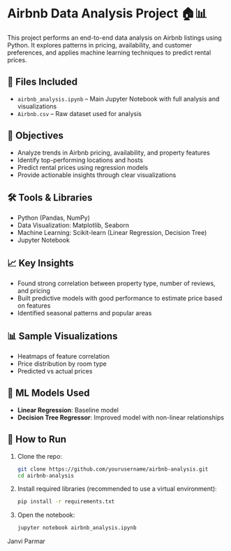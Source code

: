 # Airbnb Data Analysis Project 🏠📊

This project performs an end-to-end data analysis on Airbnb listings using Python. It explores patterns in pricing, availability, and customer preferences, and applies machine learning techniques to predict rental prices.

## 📁 Files Included

- `airbnb_analysis.ipynb` – Main Jupyter Notebook with full analysis and visualizations
- `Airbnb.csv` – Raw dataset used for analysis

## 🚀 Objectives

- Analyze trends in Airbnb pricing, availability, and property features
- Identify top-performing locations and hosts
- Predict rental prices using regression models
- Provide actionable insights through clear visualizations

## 🛠️ Tools & Libraries

- Python (Pandas, NumPy)
- Data Visualization: Matplotlib, Seaborn
- Machine Learning: Scikit-learn (Linear Regression, Decision Tree)
- Jupyter Notebook

## 📈 Key Insights

- Found strong correlation between property type, number of reviews, and pricing
- Built predictive models with good performance to estimate price based on features
- Identified seasonal patterns and popular areas

## 📊 Sample Visualizations

- Heatmaps of feature correlation
- Price distribution by room type
- Predicted vs actual prices

## 🧠 ML Models Used

- **Linear Regression**: Baseline model
- **Decision Tree Regressor**: Improved model with non-linear relationships

## 📄 How to Run

1. Clone the repo:
   ```bash
   git clone https://github.com/yourusername/airbnb-analysis.git
   cd airbnb-analysis
   ```
2. Install required libraries (recommended to use a virtual environment):
    ```bash
    pip install -r requirements.txt
   ```
3. Open the notebook:
   ``` bash
   jupyter notebook airbnb_analysis.ipynb
   ```

Janvi Parmar
